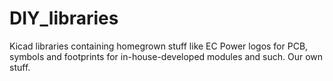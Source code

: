 # DIY_libraries
Kicad libraries containing homegrown stuff like EC Power logos for PCB, symbols and footprints for in-house-developed modules and such. Our own stuff.
